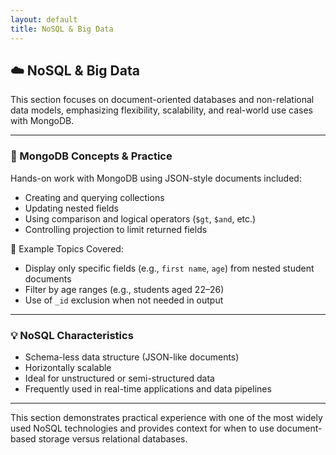 ```yaml
---
layout: default
title: NoSQL & Big Data
---
```


## ☁️ NoSQL & Big Data

This section focuses on document-oriented databases and non-relational data models, emphasizing flexibility, scalability, and real-world use cases with MongoDB.

---

### 🧾 MongoDB Concepts & Practice

Hands-on work with MongoDB using JSON-style documents included:
- Creating and querying collections
- Updating nested fields
- Using comparison and logical operators (`$gt`, `$and`, etc.)
- Controlling projection to limit returned fields

📌 Example Topics Covered:
- Display only specific fields (e.g., `first name`, `age`) from nested student documents
- Filter by age ranges (e.g., students aged 22–26)
- Use of `_id` exclusion when not needed in output

---

### 💡 NoSQL Characteristics

- Schema-less data structure (JSON-like documents)
- Horizontally scalable
- Ideal for unstructured or semi-structured data
- Frequently used in real-time applications and data pipelines

---

This section demonstrates practical experience with one of the most widely used NoSQL technologies and provides context for when to use document-based storage versus relational databases.

